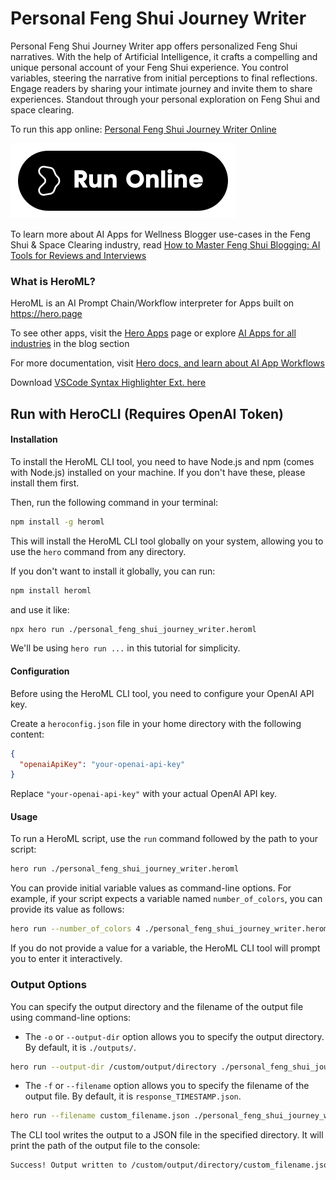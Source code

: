 # Personal Feng Shui Journey Writer

Personal Feng Shui Journey Writer app offers personalized Feng Shui narratives. With the help of Artificial Intelligence, it crafts a compelling and unique personal account of your Feng Shui experience. You control variables, steering the narrative from initial perceptions to final reflections. Engage readers by sharing your intimate journey and invite them to share experiences. Standout through your personal exploration on Feng Shui and space clearing.

To run this app online: [Personal Feng Shui Journey Writer Online](https://hero.page/app/personal-feng-shui-journey-writer-personalized-feng-shui-narratives/KSNfb8Y4I4R202jIuova)

[![Run Personal Feng Shui Journey Writer Online](/assets/run.svg)](https://hero.page/app/personal-feng-shui-journey-writer-personalized-feng-shui-narratives/KSNfb8Y4I4R202jIuova)

To learn more about AI Apps for Wellness Blogger use-cases in the Feng Shui & Space Clearing industry, read [How to Master Feng Shui Blogging: AI Tools for Reviews and Interviews](https://hero.page/blog/ai/feng-shui-and-space-clearing/how-to-master-feng-shui-blogging:-ai-tools-for-reviews-and-interviews/170875)

### What is HeroML?
HeroML is an AI Prompt Chain/Workflow interpreter for Apps built on https://hero.page 

To see other apps, visit the [Hero Apps](https://hero.page/apps) page or explore [AI Apps for all industries](https://hero.page/blog) in the blog section

For more documentation, visit [Hero docs, and learn about AI App Workflows](https://hero.page/tutorials/introduction-to-heroml)

Download [VSCode Syntax Highlighter Ext. here](https://marketplace.visualstudio.com/items?itemName=hero-page.heroml)

## Run with HeroCLI (Requires OpenAI Token)

#### Installation

To install the HeroML CLI tool, you need to have Node.js and npm (comes with Node.js) installed on your machine. If you don't have these, please install them first. 

Then, run the following command in your terminal:

```bash
npm install -g heroml
```

This will install the HeroML CLI tool globally on your system, allowing you to use the `hero` command from any directory.

If you don't want to install it globally, you can run:

```bash
npm install heroml
```

and use it like:

```bash
npx hero run ./personal_feng_shui_journey_writer.heroml
```

We'll be using `hero run ...` in this tutorial for simplicity.

#### Configuration

Before using the HeroML CLI tool, you need to configure your OpenAI API key. 

Create a `heroconfig.json` file in your home directory with the following content:

```json
{
  "openaiApiKey": "your-openai-api-key"
}
```

Replace `"your-openai-api-key"` with your actual OpenAI API key.

#### Usage

To run a HeroML script, use the `run` command followed by the path to your script:

```bash
hero run ./personal_feng_shui_journey_writer.heroml
```

You can provide initial variable values as command-line options. For example, if your script expects a variable named `number_of_colors`, you can provide its value as follows:

```bash
hero run --number_of_colors 4 ./personal_feng_shui_journey_writer.heroml
```

If you do not provide a value for a variable, the HeroML CLI tool will prompt you to enter it interactively.

### Output Options

You can specify the output directory and the filename of the output file using command-line options:

- The `-o` or `--output-dir` option allows you to specify the output directory. By default, it is `./outputs/`.

```bash
hero run --output-dir /custom/output/directory ./personal_feng_shui_journey_writer.heroml
```

- The `-f` or `--filename` option allows you to specify the filename of the output file. By default, it is `response_TIMESTAMP.json`.

```bash
hero run --filename custom_filename.json ./personal_feng_shui_journey_writer.heroml
```

The CLI tool writes the output to a JSON file in the specified directory. It will print the path of the output file to the console:

```bash
Success! Output written to /custom/output/directory/custom_filename.json
```

